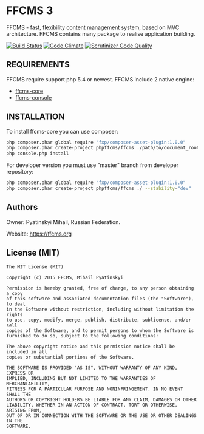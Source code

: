 # FFCMS 3
FFCMS - fast, flexibility content management system, based on MVC architecture. FFCMS contains many package to realise application building. 

[![Build Status](https://scrutinizer-ci.com/g/phpffcms/ffcms/badges/build.png?b=master)](https://scrutinizer-ci.com/g/phpffcms/ffcms/build-status/master)
[![Code Climate](https://codeclimate.com/github/phpffcms/ffcms/badges/gpa.svg)](https://codeclimate.com/github/phpffcms/ffcms)
[![Scrutinizer Code Quality](https://scrutinizer-ci.com/g/phpffcms/ffcms/badges/quality-score.png?b=master)](https://scrutinizer-ci.com/g/phpffcms/ffcms/?branch=master)

REQUIREMENTS
------------
FFCMS require support php 5.4 or newest. FFCMS include 2 native engine:
  * [ffcms-core](https://github.com/phpffcms/ffcms-core)
  * [ffcms-console](https://github.com/phpffcms/ffcms-console)

INSTALLATION
------------
To install ffcms-core you can use composer:
```bash
php composer.phar global require "fxp/composer-asset-plugin:1.0.0"
php composer.phar create-project phpffcms/ffcms ./path/to/document_root 3.0.0
php console.php install
```
For developer version you must use "master" branch from developer repository:
```bash
php composer.phar global require "fxp/composer-asset-plugin:1.0.0"
php composer.phar create-project phpffcms/ffcms ./ --stability="dev"
```

Authors
------------
Owner: Pyatinskyi Mihail, Russian Federation.

Website: https://ffcms.org

License (MIT)
------------
```
The MIT License (MIT)

Copyright (c) 2015 FFCMS, Mihail Pyatinskyi

Permission is hereby granted, free of charge, to any person obtaining a copy
of this software and associated documentation files (the "Software"), to deal
in the Software without restriction, including without limitation the rights
to use, copy, modify, merge, publish, distribute, sublicense, and/or sell
copies of the Software, and to permit persons to whom the Software is
furnished to do so, subject to the following conditions:

The above copyright notice and this permission notice shall be included in all
copies or substantial portions of the Software.

THE SOFTWARE IS PROVIDED "AS IS", WITHOUT WARRANTY OF ANY KIND, EXPRESS OR
IMPLIED, INCLUDING BUT NOT LIMITED TO THE WARRANTIES OF MERCHANTABILITY,
FITNESS FOR A PARTICULAR PURPOSE AND NONINFRINGEMENT. IN NO EVENT SHALL THE
AUTHORS OR COPYRIGHT HOLDERS BE LIABLE FOR ANY CLAIM, DAMAGES OR OTHER
LIABILITY, WHETHER IN AN ACTION OF CONTRACT, TORT OR OTHERWISE, ARISING FROM,
OUT OF OR IN CONNECTION WITH THE SOFTWARE OR THE USE OR OTHER DEALINGS IN THE
SOFTWARE.
```

